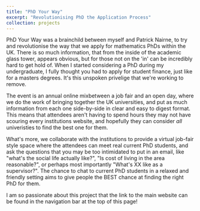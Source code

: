 ```yaml
---
title: "PhD Your Way"
excerpt: "Revolutionising PhD the Application Process"
collection: projects
---
```


PhD Your Way was a brainchild between myself and Patrick Nairne, to try and revolutionise the way that we apply for mathematics PhDs within the UK. There is so much information, that from the inside of the academic glass tower, appears obvious, but for those not on the 'in' can be incredibly hard to get hold of. When I started considering a PhD during my undergraduate, I fully thought you had to apply for student finance, just like for a masters degrees. It's this unspoken privelige that we're working to remove. 

The event is an annual online mixbetween a job fair and an open day, where we do the work of bringing together the UK universities, and put as much information from each one side-by-side in clear and easy to digest format. This means that attendees aren't having to spend hours they may not have scouring every institutions website, and hopefully they can consider <i> all </i> univeristies to find the best one for them. 

What's more, we collaborate with the institutions to provide a virtual job-fair style space where the attendees can meet real current PhD students, and ask the questions that you may be too intimidated to put in an email, like "what's the social life actually like?", "Is cost of living in the area reasonable?", or perhaps most importantly "What's XX like as a supervisor?". The chance to chat to current PhD students in a relaxed and friendly setting aims to give people the BEST chance at finding the right PhD for them. 


I am so passionate about this project that the link to the main website can be found in the navigation bar at the top of this page!